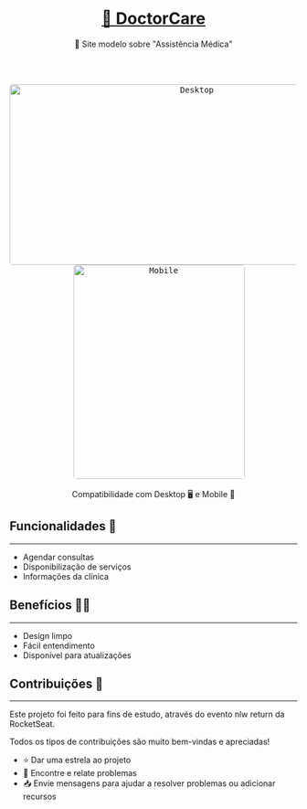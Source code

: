 <h1 align="center">
    <a href="http://thiagoavieira.github.io/doctorcare">🔗 DoctorCare</a>
</h1>
<p align="center">🚀 Site modelo sobre "Assistência Médica"</p>
<br></br>

<p align="center">
  <kbd>
    <img width="640" style="border-radius: 5px" height="316" src="https://i.postimg.cc/YCvggncD/doctor-care-example.png" alt="Desktop">
  </kbd>
  &nbsp;&nbsp;&nbsp;&nbsp;
  <kbd>
    <img width="300" style="border-radius: 5px" height="375" src="https://i.postimg.cc/k42XYZcL/doctor-care-example-2.png" alt="Mobile">
  </kbd>
</p>
<p align="center">Compatibilidade com Desktop 🖥️ e Mobile 📱</p>

## **Funcionalidades** 💬
--------

<ul>
  <li>Agendar consultas</li>
  <li>Disponibilização de serviços</li>
  <li>Informações da clínica</li>
</ul>

## **Benefícios** 👩‍⚕️
--------

<ul>
  <li>Design limpo</li>
  <li>Fácil entendimento</li>
  <li>Disponível para atualizações</li>
</ul>

## **Contribuições** :handshake:
--------

Este projeto foi feito para fins de estudo, através do evento nlw return da RocketSeat.

Todos os tipos de contribuições são muito bem-vindas e apreciadas!

<ul>
  <li>⭐️ Dar uma estrela ao projeto</li>
  <li>🐛 Encontre e relate problemas</li>
  <li>📥 Envie mensagens para ajudar a resolver problemas ou adicionar recursos</li>
</ul>
